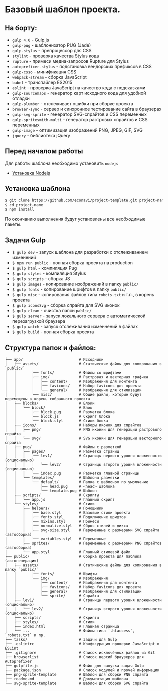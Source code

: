 # Базовый шаблон проекта.

## На борту:

- `gulp 4.0` - Gulp.js
- `gulp-pug` - шаблонизатор PUG (Jade)
- `gulp-stylus` - препроцессор для CSS
- `stylint` - проверка качества Stylus кода
- `rupture` - примеси медиа-запросов Rupture для Stylus
- `autoprefixer-stylus` - подстановка вендорских префиксов в CSS
- `gulp-csso` - минификация CSS
- `webpack-stream` - сборка JavaScript
- `babel` - транспайлер ES2015
- `eslint` - проверка JavaScript на качество кода с подсказками
- `gulp-sourcemaps` - генератор карт исходного кода для удобной отладки
- `gulp-plumber` - отслеживает ошибки при сборке проекта
- `browser-sync` - сервер и синхронное тестирование сайта в браузерах
- `gulp-svg-sprite` - генератор SVG-спрайтов и CSS переменных
- `gulp.spritesmith-multi` - генератор растровых спрайтов и CSS переменных
- `gulp-image` - оптимизация изображений PNG, JPEG, GIF, SVG
- `jquery` - библиотека jQuery


## Перед началом работы

Для работы шаблона необходимо установить `nodejs`

- [Установка Nodejs](https://nodejs.org/en/)


## Установка шаблона

``` sh
$ git clone https://github.com/econavi/project-template.git project-name
$ cd project-name
$ npm install
```

По окончанию выполнения будут установлены все необходимые пакеты.


## Задачи Gulp

- `$ gulp dev` - запуск шаблона для разработки с отслеживанием изменений
- `$ npm run public` - полная сборка проекта на production
- `$ gulp html` - компиляция Pug
- `$ gulp styles` - компиляция Stylus
- `$ gulp scripts` - сборка JS
- `$ gulp images` - копирование изображений в папку `public/`
- `$ gulp fonts` - копирование шрифтов в папку `public/`
- `$ gulp misc` - копирования файлов типа `robots.txt` и т.п., в корень проекта
- `$ gulp iconsSvg` - сборка спрайта для SVG иконок
- `$ gulp clean` - очистка папки `pablic/`
- `$ gulp server` - запуск локального сервера с автоматической перезагрузкой браузера 
- `$ gulp watch` - запуск отслеживания изменнений в файлах
- `$ gulp build` - полная сборка проекта


## Структура папок и файлов:
```
├── app/                         # Исходники
│   ├── assets/                  # Статические файлы для копирования в `public/`
│   │       ├── fonts/           # Файлы со шрифтами
│   │       ├── img/             # Растровая и векторная графика
│   │       │   ├── content/     # Изображения для контента
│   │       │   ├── favicons/    # Набор favicons для проекта
│   │       │   └── general/     # Изображения для стилизации
│   │       └── misc/            # Общие файлы, которые будут перемещены в корень собранного проекта
│   ├── blocks/                  # Блоки
│   │   └── block/               # Блок
│   │       ├── block.pug        # Разметка блока
│   │       ├── block.js         # Скрипт блока
│   │       └── block.styl       # Стили блока
│   ├── icons/                   # Наборы иконок для спрайтов
│   │   ├── png/                 # PNG иконки для генерации растрового спрайта
│   │   └── svg/                 # SVG иконки для генерации векторного спрайта
│   ├── pug/                     # Файлы с разметкой
│   │   ├── pages/               # Разметка страниц
│   │   │   ├── lev1/            # Страницы первого уровня вложенности (опционально)
│   │   │   │   └── lev2/        # Страницы второго уровня вложенности (опционально)
│   │   │   └── index.pug        # Разметка главной страницы
│   │   └── templates/           # Шаблоны разметки
│   │       └── default/         # Папка с шаблоном по умолчанию
│   │           ├── head.pug     # <head> шаблона
│   │           └── template.pug # Шаблон
│   ├── scripts/                 # Скрипты
│   │   └── app.js               # Главный скрипт
│   └── styles/                  # Стили
│       ├── helpers/             # Помощники
│       │   ├── base.styl        # Базовые стили проекта
│       │   ├── fonts.styl       # Подключение шрифтов
│       │   ├── mixins.styl      # Примеси
│       │   ├── normalize.styl   # Сброс стилей и фиксы
│       │   ├── svg-size.styl    # Переменные с размерами SVG спрайта (автосборка)
│       │   └── variables.styl   # Переменные
│       ├── sprites/             # Переменные с размерами PNG спрайтов (автосборка)
│       └── app.styl             # Главный стилевой файл
├── public/                      # Сборка проекта для паблика (автогенерация)
│   ├── assets/                  # Статические файлы для копирования в папку `public/`
│   │       ├── fonts/           # Шрифты
│   │       └── img/             # Изображения
│   │           ├── content/     # Изображения для контента
│   │           ├── favicons/    # Набор favicons для проекта
│   │           ├── general/     # Изображения для стилизации
│   │           └── sprite/      # Спрайты
│   ├── lev1/                    # Страницы первого уровня вложенности (опционально)
│   │   └── lev2/                # Страницы второго уровня вложенности (опционально)
│   ├── scripts/                 # Скрипты
│   ├── styles/                  # Стили
│   ├── index.html               # Главная страница
│   └── ...                      # Файлы типа `.htaccess`, `robots.txt` и пр.
├── tasks/                       # Задачи для Gulp
├── .eslintrc                    # Конфигурация проверки JavaScript в ESLint
├── .gitignore                   # Список исключённых файлов из Git
├── browserlist                  # Список версий браузеров для Autoprefixer
├── gulpfile.js                  # Файл для запуска задач Gulp
├── package.json                 # Список модулей и прочей информации
├── png-sprite-template          # Шаблон для сборки PNG спрайта
├── readme.md                    # Документация шаблона
└── svg-sprite-template          # Шаблон для сборки SVG спрайта
```
